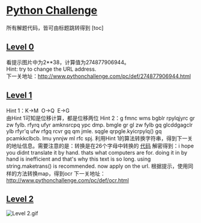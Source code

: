 # [Python Challenge](http://www.pythonchallenge.com)
所有解题代码，皆可由标题跳转得到
[toc]
## [Level 0](#code/level_0.py)
看提示图片中为2**38，计算值为274877906944。  
Hint: try to change the URL address.  
下一关地址：http://www.pythonchallenge.com/pc/def/274877906944.html

## [Level 1](#code/level_1.py)
Hint 1：K-&gt;M  O-&gt;Q  E-&gt;G  
由Hint 1可知是位移计算，都是位移两位
Hint 2：g fmnc wms bgblr rpylqjyrc gr zw fylb. rfyrq ufyr amknsrcpq ypc dmp. bmgle gr gl zw fylb gq glcddgagclr ylb rfyr'q ufw rfgq rcvr gq qm jmle. sqgle qrpgle.kyicrpylq() gq pcamkkclbcb. lmu ynnjw ml rfc spj.
利用Hint 1的算法转换字符串，得到下一关的地址信息。需要注意的是：转换是在26个字母中转换的
[代码](#code/level_1.py)
解密得到：i hope you didnt translate it by hand. thats what computers are for. doing it in by hand is inefficient and that's why this text is so long. using string.maketrans() is recommended. now apply on the url.
根据提示，使用同样的方法转换map，得到ocr
下一关地址：http://www.pythonchallenge.com/pc/def/ocr.html

## [Level 2](#code/level_2.py)
![Level 2.gif](#image/level_2.jpg)